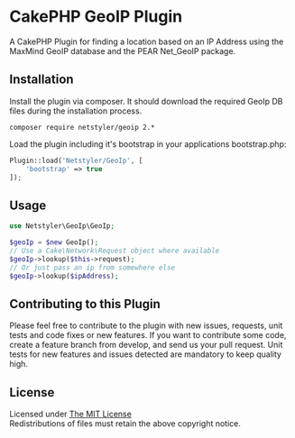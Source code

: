 # CakePHP GeoIP Plugin

A CakePHP Plugin for finding a location based on an IP Address using the MaxMind GeoIP database and the PEAR Net_GeoIP package.

## Installation

Install the plugin via composer. It should download the required GeoIp DB files during the installation process.

```
composer require netstyler/geoip 2.*
```

Load the plugin including it's bootstrap in your applications bootstrap.php:

```php
Plugin::load('Netstyler/GeoIp', [
    'bootstrap' => true
]);
```

## Usage

```php
use Netstyler\GeoIp\GeoIp;

$geoIp = $new GeoIp();
// Use a Cake\Network\Request object where available
$geoIp->lookup($this->request);
// Or just pass an ip from somewhere else
$geoIp->lookup($ipAddress);
```

## Contributing to this Plugin

Please feel free to contribute to the plugin with new issues, requests, unit tests and code fixes or new features. If you want to contribute some code, create a feature branch from develop, and send us your pull request. Unit tests for new features and issues detected are mandatory to keep quality high.

## License

Licensed under [The MIT License](http://www.opensource.org/licenses/mit-license.php)<br/>
Redistributions of files must retain the above copyright notice.
